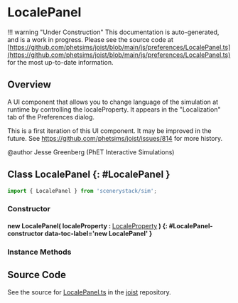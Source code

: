 # LocalePanel

!!! warning "Under Construction"
    This documentation is auto-generated, and is a work in progress. Please see the source code at
    [https://github.com/phetsims/joist/blob/main/js/preferences/LocalePanel.ts](https://github.com/phetsims/joist/blob/main/js/preferences/LocalePanel.ts) for the most up-to-date information.

## Overview

A UI component that allows you to change language of the simulation at runtime by controlling the localeProperty.
It appears in the "Localization" tab of the Preferences dialog.

This is a first iteration of this UI component. It may be improved in the future. See
https://github.com/phetsims/joist/issues/814 for more history.

@author Jesse Greenberg (PhET Interactive Simulations)

## Class LocalePanel {: #LocalePanel }


```js
import { LocalePanel } from 'scenerystack/sim';
```
### Constructor

#### new LocalePanel( localeProperty : <span style="font-weight: 400;">[LocaleProperty](../joist/localeProperty.md#LocaleProperty)</span> ) {: #LocalePanel-constructor data-toc-label='new LocalePanel' }

### Instance Methods





## Source Code

See the source for [LocalePanel.ts](https://github.com/phetsims/joist/blob/main/js/preferences/LocalePanel.ts) in the [joist](https://github.com/phetsims/joist) repository.
